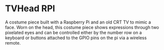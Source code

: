 # TVHead RPI

A costume piece built with a Raspberry Pi and an old CRT TV to mimic a face. Worn on the head, this costume piece shows expressions through two pixelated eyes and can be controlled either by the number row on a keyboard or buttons attached to the GPIO pins on the pi via a wireless remote.
